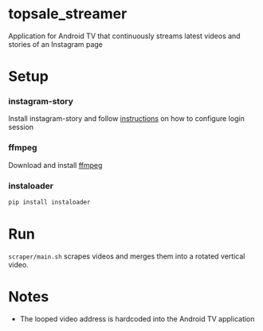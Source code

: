 # topsale_streamer
Application for Android TV that continuously streams latest videos and stories of an Instagram page

# Setup

### instagram-story
Install instagram-story and follow [instructions](https://pypi.org/project/instagram-story/) on how to configure login session

### ffmpeg
Download and install [ffmpeg](https://ffmpeg.org/download.html)

### instaloader
```sh
pip install instaloader
```

# Run 
`scraper/main.sh` scrapes videos and merges them into a rotated vertical video. 

# Notes
- The looped video address is hardcoded into the Android TV application
